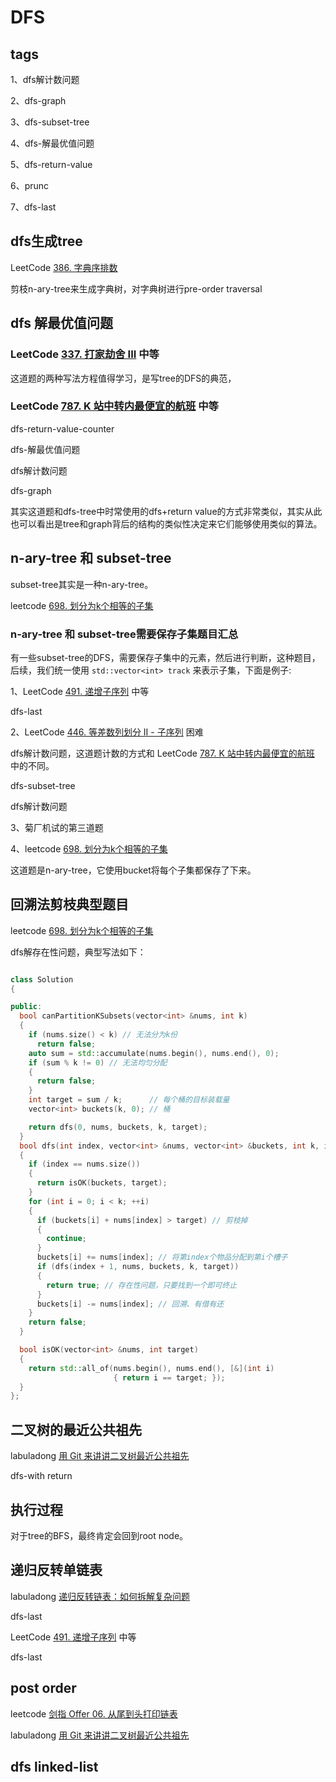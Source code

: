 # DFS

## tags

1、dfs解计数问题

2、dfs-graph

3、dfs-subset-tree

4、dfs-解最优值问题

5、dfs-return-value

6、prunc

7、dfs-last

## dfs生成tree

LeetCode [386. 字典序排数](https://leetcode-cn.com/problems/lexicographical-numbers/)

剪枝n-ary-tree来生成字典树，对字典树进行pre-order traversal



## dfs 解最优值问题

### LeetCode [337. 打家劫舍 III](https://leetcode-cn.com/problems/house-robber-iii/) 中等

这道题的两种写法方程值得学习，是写tree的DFS的典范，

### LeetCode [787. K 站中转内最便宜的航班](https://leetcode-cn.com/problems/cheapest-flights-within-k-stops/) 中等

dfs-return-value-counter

dfs-解最优值问题

dfs解计数问题

dfs-graph

其实这道题和dfs-tree中时常使用的dfs+return value的方式非常类似，其实从此也可以看出是tree和graph背后的结构的类似性决定来它们能够使用类似的算法。



## n-ary-tree 和 subset-tree

subset-tree其实是一种n-ary-tree。

leetcode [698. 划分为k个相等的子集](https://leetcode-cn.com/problems/partition-to-k-equal-sum-subsets/)



### n-ary-tree 和 subset-tree需要保存子集题目汇总

有一些subset-tree的DFS，需要保存子集中的元素，然后进行判断，这种题目，后续，我们统一使用 `std::vector<int> track` 来表示子集，下面是例子:

1、LeetCode [491. 递增子序列](https://leetcode-cn.com/problems/increasing-subsequences/) 中等

dfs-last


2、LeetCode [446. 等差数列划分 II - 子序列](https://leetcode-cn.com/problems/arithmetic-slices-ii-subsequence/) 困难

dfs解计数问题，这道题计数的方式和 LeetCode [787. K 站中转内最便宜的航班](https://leetcode-cn.com/problems/cheapest-flights-within-k-stops/)  中的不同。

dfs-subset-tree

dfs解计数问题

3、菊厂机试的第三道题


4、leetcode [698. 划分为k个相等的子集](https://leetcode-cn.com/problems/partition-to-k-equal-sum-subsets/)

这道题是n-ary-tree，它使用bucket将每个子集都保存了下来。


## 回溯法剪枝典型题目

leetcode [698. 划分为k个相等的子集](https://leetcode-cn.com/problems/partition-to-k-equal-sum-subsets/)

dfs解存在性问题，典型写法如下：

```c++

class Solution
{

public:
  bool canPartitionKSubsets(vector<int> &nums, int k)
  {
    if (nums.size() < k) // 无法分为k份
      return false;
    auto sum = std::accumulate(nums.begin(), nums.end(), 0);
    if (sum % k != 0) // 无法均匀分配
    {
      return false;
    }
    int target = sum / k;      // 每个桶的目标装载量
    vector<int> buckets(k, 0); // 桶

    return dfs(0, nums, buckets, k, target);
  }
  bool dfs(int index, vector<int> &nums, vector<int> &buckets, int k, int target)
  {
    if (index == nums.size())
    {
      return isOK(buckets, target);
    }
    for (int i = 0; i < k; ++i)
    {
      if (buckets[i] + nums[index] > target) // 剪枝掉
      {
        continue;
      }
      buckets[i] += nums[index]; // 将第index个物品分配到第i个槽子
      if (dfs(index + 1, nums, buckets, k, target))
      {
        return true; // 存在性问题，只要找到一个即可终止
      }
      buckets[i] -= nums[index]; // 回溯、有借有还
    }
    return false;
  }

  bool isOK(vector<int> &nums, int target)
  {
    return std::all_of(nums.begin(), nums.end(), [&](int i)
                       { return i == target; });
  }
};

```

## 二叉树的最近公共祖先

labuladong [用 Git 来讲讲二叉树最近公共祖先](https://mp.weixin.qq.com/s/9RKzBcr3I592spAsuMH45g) 

dfs-with return

## 执行过程

对于tree的BFS，最终肯定会回到root node。

## 递归反转单链表

labuladong [递归反转链表：如何拆解复杂问题](https://mp.weixin.qq.com/s/5wz_YJ3lTkDH3nWfVDi5SA) 

dfs-last

LeetCode [491. 递增子序列](https://leetcode-cn.com/problems/increasing-subsequences/) 中等

dfs-last



## post order

leetcode [剑指 Offer 06. 从尾到头打印链表](https://leetcode-cn.com/problems/cong-wei-dao-tou-da-yin-lian-biao-lcof/)

labuladong [用 Git 来讲讲二叉树最近公共祖先](https://mp.weixin.qq.com/s/9RKzBcr3I592spAsuMH45g) 



## dfs linked-list

